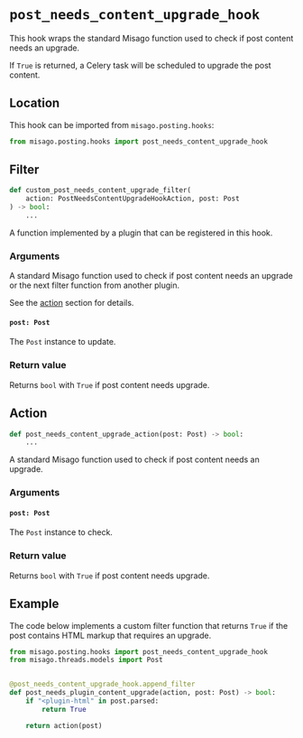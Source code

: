# `post_needs_content_upgrade_hook`

This hook wraps the standard Misago function used to check if post content needs an upgrade.

If `True` is returned, a Celery task will be scheduled to upgrade the post content.


## Location

This hook can be imported from `misago.posting.hooks`:

```python
from misago.posting.hooks import post_needs_content_upgrade_hook
```


## Filter

```python
def custom_post_needs_content_upgrade_filter(
    action: PostNeedsContentUpgradeHookAction, post: Post
) -> bool:
    ...
```

A function implemented by a plugin that can be registered in this hook.


### Arguments

A standard Misago function used to check if post content needs an upgrade or the next filter function from another plugin.

See the [action](#action) section for details.


#### `post: Post`

The `Post` instance to update.


### Return value

Returns `bool` with `True` if post content needs upgrade.


## Action

```python
def post_needs_content_upgrade_action(post: Post) -> bool:
    ...
```

A standard Misago function used to check if post content needs an upgrade.


### Arguments

#### `post: Post`

The `Post` instance to check.


### Return value

Returns `bool` with `True` if post content needs upgrade.


## Example

The code below implements a custom filter function that returns `True` if the post contains HTML markup that requires an upgrade.

```python
from misago.posting.hooks import post_needs_content_upgrade_hook
from misago.threads.models import Post


@post_needs_content_upgrade_hook.append_filter
def post_needs_plugin_content_upgrade(action, post: Post) -> bool:
    if "<plugin-html" in post.parsed:
        return True

    return action(post)
```